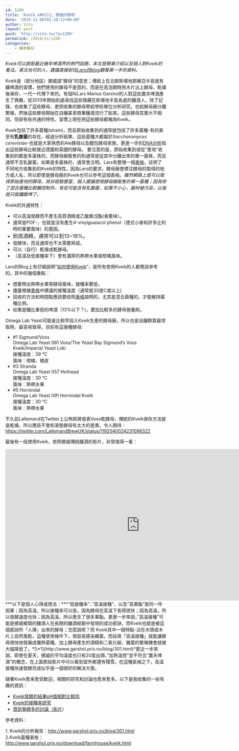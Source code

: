 ```yaml
---
id: 1200
title: 'Kveik &#8211; 挪威的酵母'
date: '2019-11-06T02:10:12+00:00'
author: Vito
layout: post
guid: 'http://vito.tw/?p=1200'
permalink: /2019/11/1200
categories:
    - 釀酒筆記
---
```


*Kveik可以說是最近幾年啤酒界的熱門話題，本文是簡單介紹以及個人對Kveik的看法。英文尚可的人，建議直接前往*[*Lars的blog*](http://www.garshol.priv.no/blog/)*觀看第一手的資料。*

Kveik是（部分地區）挪威語”酵母”的意思；傳統上在北歐斯堪地那維亞半島就有釀啤酒的習慣，他們使用的酵母不是買的，而是在高泡期時用木片沾上酵母，乾燥後保存，一代一代傳下來的。有個叫Lars Marius Garshol的人對這些農夫啤酒產生了興趣，從2013年開始到處尋找這些隱藏在斯堪地半島各處的釀酒人，除了記錄，也收集了這些酵母，更把收集的酵母寄給學術單位分析研究，也給酵母廠分離繁殖，然後這些酵母開始在自釀甚至商業釀酒流行了起來。這些酵母其實大不相同，但卻有些共通的特性，習慣上現在把這些酵母都稱為Kveik。

Kveik包括了許多菌種(strain)，而且原始收集到的通常就包括了許多菌種-有的甚至有**乳酸菌**的存在。經過分析結果，這些菌種大都屬於*Saccharomyces cerevisiae*-也就是大家熟悉的Ale酵母以及麵包酵母家族。更進一步的[DNA分析](http://www.garshol.priv.no/blog/391.html)指出這些酵母比較接近德國和英國的酵母。 要注意的是，原始收集到或從”產地”收集到的都是多菌株的，而酵母廠販售的則通常是從其中分離出來的單一菌株，而且通常不含乳酸菌。如果是多菌株的，通常會注明。Lars有整理一個[表格](http://www.garshol.priv.no/download/farmhouse/kveik.html)，註明了不同地方收集到的Kveik的特性。因為Lars的要求，酵母廠會標注酵母的取得的地方或人名，所以即使是酵母廠的Kveik也可以參考這個表格。*雖然網路上是可以取得原始產地的酵母，除非經驗豐富，個人建議使用酵母廠販售的單一菌種；因為除了混合菌種比較難控制外，有些可能含有乳酸菌，如果不小心，器材被污染，以後就只能釀酸啤了。*

Kveik的共通特性：

- 可以高溫發酵而不產生高質酒精或乙酸異戊酯(香蕉味）。
- 通常是POF-，也就是沒有產生4-vinylguaiacol phenol（德式小麥和許多比利時的重要風味）的基因。
- <span style="font-size: 1rem">耐高酒精，通常可以到13~18%。</span>
- 發酵快，而且通常也不太需要熟成。
- 可以（自行）乾燥成乾酵母。
- （高溫及低接種率下）會有濃厚的熱帶水果或柑橘風味。

Lars的Blog上有仔細說明”[如何使用Kveik](http://www.garshol.priv.no/blog/393.html)“，是所有使用Kveik的人都應該參考的。其中的幾個重點：

- 想要帶出熱帶水果等酵母風味，接種率要低。
- 儘量根據[表格](http://www.garshol.priv.no/download/farmhouse/kveik.html)中建議的接種溫度（通常是30度C或以上)
- 回收的方法和時間點應該要依照[表格](http://www.garshol.priv.no/download/farmhouse/kveik.html)說明的，尤其是混合菌種的，才能維持菌種比例。
- 如果是釀比重低的啤酒（13%以下？)，要加比較多的酵母營養劑。

Omega Lab Yeast可能是比較早投入Kveik生產的酵母廠，所以也是自釀群眾最常取用、最容易取得，目前有這幾種酵母:

- \#1 Sigmund/Voss  
    Omega Lab Yeast 061 Voss/The Yeast Bay Sigmund’s Voss Kveik/Imperial Yeast Loki  
    接種溫度：39 °C   
    風味：柑橘、橘皮
- \#3 Stranda  
    Omega Lab Yeast 057 Hothead  
    接種溫度：30 °C   
    風味：熱帶水果
- \#5 Hornindal  
    Omega Lab Yeast 091 Hornindal Kveik  
    接種溫度：30 °C   
    風味：熱帶水果

不久前Lallemand在Twitter上公佈即將發表Voss乾酵母，傳統的Kveik保存方法就是乾燥，所以應該不會和液態酵母有太大的差異，令人期待：https://twitter.com/LallemandBrewUK/status/1192040024231096322

最後有一段使用Kveik，依照挪威傳統釀酒的影片，非常值得一看：

<div class="wp-block-embed__wrapper"><iframe allow="accelerometer; autoplay; clipboard-write; encrypted-media; gyroscope; picture-in-picture" allowfullscreen="" frameborder="0" height="473" loading="lazy" src="https://www.youtube.com/embed/6InOfER2mic?feature=oembed" title="Brewing the original Brulandselva raw ale with KVEIK in a Norwegian farmhouse" width="840"></iframe></div>
***以下是個人心得或想法：***“低接種率”、”高溫接種”、以及”高果酯”是同一件因果；因為高溫，所以接種率可以低，因為酵母在高溫下長得很快；因為高溫，所以發酵速度也快；因為高溫，所以產生了很多果酯。更進一步來說，”高溫接種”可能是挪威鄉間的釀酒人在長期的釀酒經驗中發現的成功密訣，而Kveik也就是被這個密訣所「人擇」出來的酵母；怎麼說呢？而 Kveik其中一個特點-沾在木頭或木片上自然風乾，這種使用條件下，很容易感染雜菌，而採用「高溫接種」就能讓酵母很快地發展成優熱菌種，加上酵母產生的酒精和二氧化碳，雜菌的繁殖機會就被大幅降低了。*[\*1](http://www.garshol.priv.no/blog/301.html)*更近一步來說，即使在夏天，挪威的平均溫度也只有20度出頭，”加熱溫控”並不符合”農夫啤酒”的概念，在上面那段影片中可以看到室外都還有殘雪。在這種氣候之下，高溫接種快速發酵完成似乎是一個很好的解決方案。

隨著Kveik愈來愈受歡迎，相關的研究和討論也愈來愈多。以下是我收集的一些有趣的資訊：

- [Kveik發酵的結果pH值相對比較低](https://www.escarpmentlabs.com/single-post/2019/10/20/Crispy-brewing-with-kveik?fbclid=IwAR3HP0T1D4aSBR6xbfluIvSRSqF4mxKjQvEK6u_f9EpOCoSpyZ0eV2ojbFo)
- [Kveik的接種率研究](https://www.escarpmentlabs.com/single-post/2019/11/01/The-impact-of-pitch-rate-on-kveik-ferments)
- [資訊量頗多的討論（影片](https://www.youtube.com/watch?v=dkrHJlHT3cM&feature=youtu.be&t=224&fbclid=IwAR3mD41rQB60Ly6rLA_4T9V-Ljiv7A-KlocOHdqLN8_0FeeXTdVwoJvvAws)）

參考資料：

1\. Kveik的分析報告：<http://www.garshol.priv.no/blog/301.html>  
2.Kveik菌種表格： <http://www.garshol.priv.no/download/farmhouse/kveik.html>